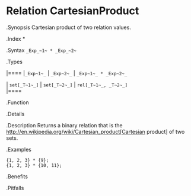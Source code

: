 # Relation CartesianProduct

.Synopsis
Cartesian product of two relation values.

.Index
*

.Syntax
`_Exp_~1~ * _Exp_~2~`

.Types


|====
|`_Exp~1~_`      | `_Exp~2~_`     | `_Exp~1~_ * _Exp~2~_`  

| `set[_T~1~_]`  | `set[_T~2~_]`  | `rel[_T~1~_, _T~2~_]`  
|====

.Function

.Details

.Description
Returns a binary relation that is the http://en.wikipedia.org/wiki/Cartesian_product[Cartesian product] of two sets.

.Examples
```rascal-shell
{1, 2, 3} * {9};
{1, 2, 3} * {10, 11};
```

.Benefits

.Pitfalls


